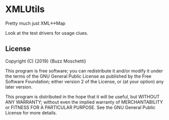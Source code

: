 XMLUtils
=============

Pretty much just XML<->Map

Look at the test drivers for usage clues.

License
-------
Copyright (C) {2019} {Buzz Moschetti}

This program is free software; you can redistribute it and/or modify it under the terms of the GNU General Public License as published by the Free Software Foundation; either version 2 of the License, or (at your option) any later version.

This program is distributed in the hope that it will be useful, but WITHOUT ANY WARRANTY; without even the implied warranty of MERCHANTABILITY or FITNESS FOR A PARTICULAR PURPOSE. See the GNU General Public License for more details.

